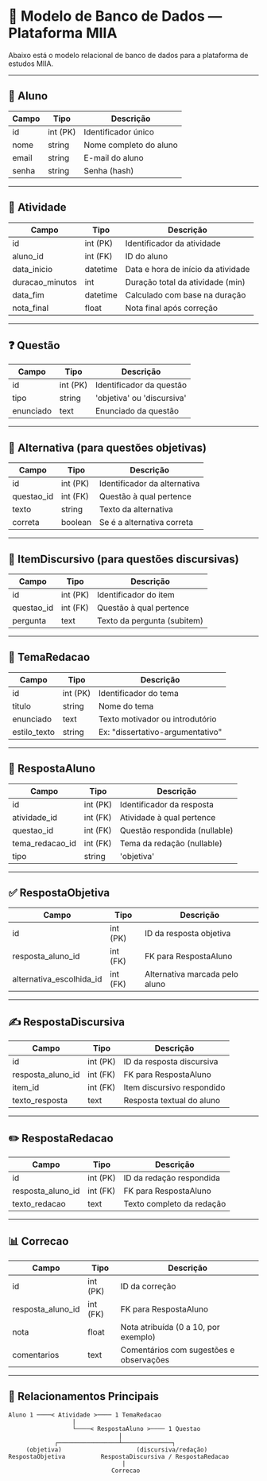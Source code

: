 # 📘 Modelo de Banco de Dados — Plataforma MIIA

Abaixo está o modelo relacional de banco de dados para a plataforma de estudos MIIA.

---

## 👤 Aluno

| Campo     | Tipo      | Descrição              |
|-----------|-----------|------------------------|
| id        | int (PK)  | Identificador único    |
| nome      | string    | Nome completo do aluno |
| email     | string    | E-mail do aluno        |
| senha     | string    | Senha (hash)           |

---

## 📝 Atividade

| Campo          | Tipo       | Descrição                          |
|----------------|------------|------------------------------------|
| id             | int (PK)   | Identificador da atividade         |
| aluno_id       | int (FK)   | ID do aluno                        |
| data_inicio    | datetime   | Data e hora de início da atividade |
| duracao_minutos| int        | Duração total da atividade (min)   |
| data_fim       | datetime   | Calculado com base na duração      |
| nota_final     | float      | Nota final após correção           |

---

## ❓ Questão

| Campo     | Tipo       | Descrição                        |
|-----------|------------|----------------------------------|
| id        | int (PK)   | Identificador da questão         |
| tipo      | string     | 'objetiva' ou 'discursiva'       |
| enunciado | text       | Enunciado da questão             |

---

## 🔘 Alternativa (para questões objetivas)

| Campo         | Tipo     | Descrição                        |
|---------------|----------|----------------------------------|
| id            | int (PK) | Identificador da alternativa     |
| questao_id    | int (FK) | Questão à qual pertence          |
| texto         | string   | Texto da alternativa             |
| correta       | boolean  | Se é a alternativa correta       |

---

## 📄 ItemDiscursivo (para questões discursivas)

| Campo       | Tipo     | Descrição                         |
|-------------|----------|-----------------------------------|
| id          | int (PK) | Identificador do item             |
| questao_id  | int (FK) | Questão à qual pertence           |
| pergunta    | text     | Texto da pergunta (subitem)       |

---

## 🧠 TemaRedacao

| Campo        | Tipo      | Descrição                         |
|--------------|-----------|-----------------------------------|
| id           | int (PK)  | Identificador do tema             |
| titulo       | string    | Nome do tema                      |
| enunciado    | text      | Texto motivador ou introdutório   |
| estilo_texto | string    | Ex: "dissertativo-argumentativo"  |

---

## 🧾 RespostaAluno

| Campo              | Tipo      | Descrição                                |
|--------------------|-----------|------------------------------------------|
| id                 | int (PK)  | Identificador da resposta                |
| atividade_id       | int (FK)  | Atividade à qual pertence                |
| questao_id         | int (FK)  | Questão respondida (nullable)            |
| tema_redacao_id    | int (FK)  | Tema da redação (nullable)               |
| tipo               | string    | 'objetiva' | 'discursiva' | 'redacao'    |

---

## ✅ RespostaObjetiva

| Campo                   | Tipo     | Descrição                           |
|-------------------------|----------|-------------------------------------|
| id                      | int (PK) | ID da resposta objetiva             |
| resposta_aluno_id       | int (FK) | FK para RespostaAluno               |
| alternativa_escolhida_id| int (FK) | Alternativa marcada pelo aluno      |

---

## ✍️ RespostaDiscursiva

| Campo             | Tipo     | Descrição                         |
|-------------------|----------|-----------------------------------|
| id                | int (PK) | ID da resposta discursiva         |
| resposta_aluno_id | int (FK) | FK para RespostaAluno             |
| item_id           | int (FK) | Item discursivo respondido        |
| texto_resposta    | text     | Resposta textual do aluno         |

---

## ✏️ RespostaRedacao

| Campo             | Tipo     | Descrição                     |
|-------------------|----------|-------------------------------|
| id                | int (PK) | ID da redação respondida      |
| resposta_aluno_id | int (FK) | FK para RespostaAluno         |
| texto_redacao     | text     | Texto completo da redação     |

---

## 📊 Correcao

| Campo             | Tipo     | Descrição                                     |
|-------------------|----------|-----------------------------------------------|
| id                | int (PK) | ID da correção                                |
| resposta_aluno_id | int (FK) | FK para RespostaAluno                         |
| nota              | float    | Nota atribuída (0 a 10, por exemplo)          |
| comentarios       | text     | Comentários com sugestões e observações       |

---

## 🔄 Relacionamentos Principais

```plaintext
Aluno 1 ────< Atividade >──── 1 TemaRedacao
                  |
                  └────< RespostaAluno >──── 1 Questao
                               |
             ┌─────────────────┴──────────────┐
     (objetiva)                     (discursiva/redação)
RespostaObjetiva          RespostaDiscursiva / RespostaRedacao
                                |
                             Correcao
